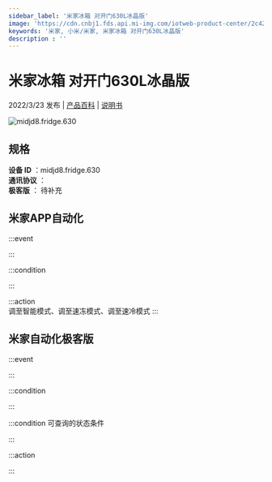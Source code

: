 ```yaml
---
sidebar_label: '米家冰箱 对开门630L冰晶版'
image: 'https://cdn.cnbj1.fds.api.mi-img.com/iotweb-product-center/2c423cb7da7a4461e2798a986dc22543_1638344187203.png?GalaxyAccessKeyId=AKVGLQWBOVIRQ3XLEW&Expires=9223372036854775807&Signature=c5cL/Qwm0OlO+guQdRrt1Menw1o='
keywords: '米家, 小米/米家, 米家冰箱 对开门630L冰晶版'
description : ''
---
```

# 米家冰箱 对开门630L冰晶版

2022/3/23 发布 | [产品百科](https://home.mi.com/webapp/content/baike/product/index.html?model=midjd8.fridge.630/) | [说明书](https://home.mi.com/views/introduction.html?model=midjd8.fridge.630&region=cn)

![midjd8.fridge.630](https://cdn.cnbj1.fds.api.mi-img.com/iotweb-product-center/2c423cb7da7a4461e2798a986dc22543_1638344187203.png?GalaxyAccessKeyId=AKVGLQWBOVIRQ3XLEW&Expires=9223372036854775807&Signature=c5cL/Qwm0OlO+guQdRrt1Menw1o=)

## 规格  
> 
**设备 ID** ：midjd8.fridge.630  
**通讯协议** ：  
**极客版**  ： 待补充 


## 米家APP自动化  

:::event  

:::

:::condition  

:::

:::action   
调至智能模式、调至速冻模式、调至速冷模式
:::

## 米家自动化极客版  

:::event  

:::

:::condition  

:::

:::condition 可查询的状态条件  

:::

:::action  

:::

        
